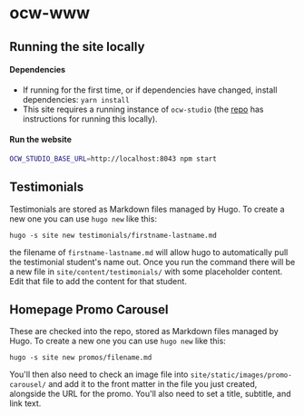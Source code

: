 # ocw-www

## Running the site locally

#### Dependencies
- If running for the first time, or if dependencies have changed, install dependencies: `yarn install`
- This site requires a running instance of `ocw-studio` (the [repo](https://github.com/mitodl/ocw-studio) has 
  instructions for running this locally).

#### Run the website
```bash
OCW_STUDIO_BASE_URL=http://localhost:8043 npm start
```

## Testimonials

Testimonials are stored as Markdown files managed by Hugo. To create a new one
you can use `hugo new` like this:

```
hugo -s site new testimonials/firstname-lastname.md
```

the filename of `firstname-lastname.md` will allow hugo to automatically pull
the testimonial student's name out. Once you run the command there will be a
new file in `site/content/testimonials/` with some placeholder content. Edit
that file to add the content for that student.

## Homepage Promo Carousel

These are checked into the repo, stored as Markdown files managed by Hugo. To
create a new one you can use `hugo new` like this:

```
hugo -s site new promos/filename.md
```

You'll then also need to check an image file into
`site/static/images/promo-carousel/` and add it to the front matter in the file
you just created, alongside the URL for the promo. You'll also need to set a
title, subtitle, and link text.
